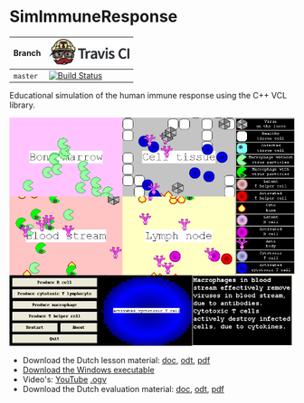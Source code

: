 # SimImmuneResponse

Branch|[![Travis CI logo](pics/TravisCI.png)](https://travis-ci.org)
---|---
`master`|[![Build Status](https://travis-ci.org/richelbilderbeek/SimImmuneResponse.svg?branch=master)](https://travis-ci.org/richelbilderbeek/SimImmuneResponse)

Educational simulation of the human immune response using the C++ VCL library.

![](pics/ToolSimImmuneResponse_1_0.png)

 * Download the Dutch lesson material: [doc](doc/TeachSimImmuneResponse.doc), [odt](doc/TeachSimImmuneResponse.odt), [pdf](doc/TeachSimImmuneResponse.pdf)
 * [Download the Windows executable](http://richelbilderbeek.nl/ToolSimImmuneResponseExe.zip)
 * Video's: [YouTube](https://youtu.be/nNvr51psO_0) [.ogv](http://richelbilderbeek.nl/sim_immune_response.ogv)
 * Download the Dutch evaluation material: [doc](doc/TeachTestSimImmuneResponse.doc), [odt](doc/TeachTestSimImmuneResponse.odt), [pdf](doc/TeachTestSimImmuneResponse.pdf)
